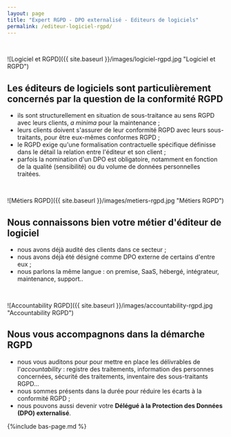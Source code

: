 ```yaml
---
layout: page
title: "Expert RGPD - DPO externalisé - Editeurs de logiciels"
permalink: /editeur-logiciel-rgpd/
---
```


&nbsp;

![Logiciel et RGPD]({{ site.baseurl }}/images/logiciel-rgpd.jpg "Logiciel et RGPD")
## Les éditeurs de logiciels sont particulièrement concernés par la question de la conformité RGPD
* ils sont structurellement en situation de sous-traitance au sens RGPD avec leurs clients, *a minima* pour la maintenance ;
* leurs clients doivent s'assurer de leur conformité RGPD avec leurs sous-traitants, pour être eux-mêmes conformes RGPD ;
* le RGPD exige qu'une formalisation contractuelle spécifique définisse dans le détail la relation entre l'éditeur et son client ;
* parfois la nomination d'un DPO est obligatoire, notamment en fonction de la qualité (sensibilité) ou du volume de données personnelles traitées.

&nbsp;

![Métiers RGPD]({{ site.baseurl }}/images/metiers-rgpd.jpg "Métiers RGPD")
## Nous connaissons bien votre métier d'éditeur de logiciel
* nous avons déjà audité des clients dans ce secteur ;
* nous avons déjà été désigné comme DPO externe de certains d'entre eux ;
* nous parlons la même langue : on premise, SaaS, hébergé, intégrateur, maintenance, support..

&nbsp;

![Accountability RGPD]({{ site.baseurl }}/images/accountability-rgpd.jpg "Accountability RGPD")
## Nous vous accompagnons dans la démarche RGPD
* nous vous auditons pour pour mettre en place les délivrables de l'*accountability* : registre des traitements, information des personnes concernées, sécurité des traitements, inventaire des sous-traitants RGPD...
* nous sommes présents dans la durée pour réduire les écarts à la conformité RGPD ;
* nous pouvons aussi devenir votre **Délégué à la Protection des Données (DPO) externalisé**.

{%include bas-page.md %}
